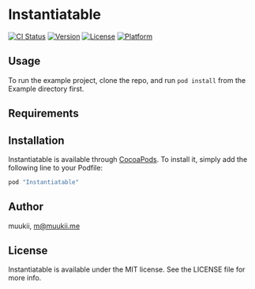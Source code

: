 # Instantiatable

[![CI Status](http://img.shields.io/travis/muukii/Instantiatable.svg?style=flat)](https://travis-ci.org/muukii/Instantiatable)
[![Version](https://img.shields.io/cocoapods/v/Instantiatable.svg?style=flat)](http://cocoapods.org/pods/Instantiatable)
[![License](https://img.shields.io/cocoapods/l/Instantiatable.svg?style=flat)](http://cocoapods.org/pods/Instantiatable)
[![Platform](https://img.shields.io/cocoapods/p/Instantiatable.svg?style=flat)](http://cocoapods.org/pods/Instantiatable)

## Usage

To run the example project, clone the repo, and run `pod install` from the Example directory first.

## Requirements

## Installation

Instantiatable is available through [CocoaPods](http://cocoapods.org). To install
it, simply add the following line to your Podfile:

```ruby
pod "Instantiatable"
```

## Author

muukii, m@muukii.me

## License

Instantiatable is available under the MIT license. See the LICENSE file for more info.
